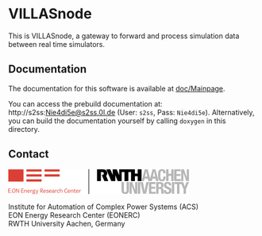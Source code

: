 # VILLASnode

This is VILLASnode, a gateway to forward and process simulation data between real time simulators.

## Documentation

The documentation for this software is available at [doc/Mainpage](doc/Mainpage.md).

You can access the prebuild documentation at: http://s2ss:Nie4di5e@s2ss.0l.de (User: `s2ss`, Pass: `Nie4di5e`).
Alternatively, you can build the documentation yourself by calling `doxygen` in this directory.

## Contact

[![EONERC ACS Logo](doc/pictures/eonerc_logo.png)](http://www.acs.eonerc.rwth-aachen.de)

Institute for Automation of Complex Power Systems (ACS)  
EON Energy Research Center (EONERC)  
RWTH University Aachen, Germany  
